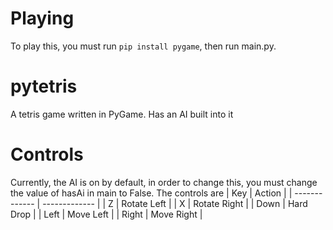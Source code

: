 # Playing
To play this, you must run `pip install pygame`, then run main.py.
# pytetris
A tetris game written in PyGame. Has an AI built into it
# Controls
Currently, the AI is on by default, in order to change this, you must change the value of hasAi in main to False.
The controls are
| Key  | Action |
| ------------- | ------------- |
| Z  | Rotate Left  |
| X  | Rotate Right  |
| Down  | Hard Drop  |
| Left  | Move Left  |
| Right  | Move Right  |
